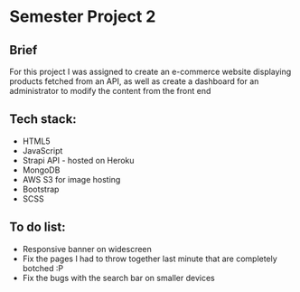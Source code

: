 # Semester Project 2


## Brief
For this project I was assigned to create an e-commerce website displaying products fetched from an API, as well as create a dashboard for an administrator to modify the content from the front end

## Tech stack:
* HTML5
* JavaScript
* Strapi API - hosted on Heroku
* MongoDB
* AWS S3 for image hosting
* Bootstrap
* SCSS


## To do list:
* Responsive banner on widescreen
* Fix the pages I had to throw together last minute that are completely botched :P
* Fix the bugs with the search bar on smaller devices
